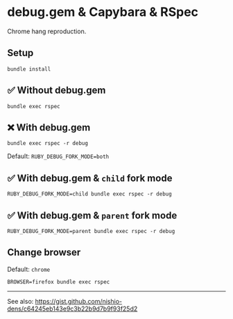 # debug.gem & Capybara & RSpec

Chrome hang reproduction.

## Setup

```shell
bundle install
```

## ✅ Without debug.gem

```shell
bundle exec rspec
```

## ❌ With debug.gem

```shell
bundle exec rspec -r debug
```

Default: `RUBY_DEBUG_FORK_MODE=both`

## ✅ With debug.gem & `child` fork mode

```shell
RUBY_DEBUG_FORK_MODE=child bundle exec rspec -r debug
```

## ✅ With debug.gem & `parent` fork mode

```shell
RUBY_DEBUG_FORK_MODE=parent bundle exec rspec -r debug
```

## Change browser

Default: `chrome`

```shell
BROWSER=firefox bundle exec rspec
```

---

See also: <https://gist.github.com/nishio-dens/c64245eb143e9c3b22b9d7b9f93f25d2>
